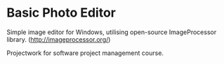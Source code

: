 # Basic Photo Editor

Simple image editor for Windows, utilising open-source ImageProcessor library. (http://imageprocessor.org/)

Projectwork for software project management course.

